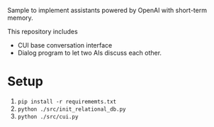 Sample to implement assistants powered by OpenAI with short-term memory.

This repository includes
- CUI base conversation interface
- Dialog program to let two AIs discuss each other.

# Setup
1. `pip install -r requirememts.txt`
2. `python ./src/init_relational_db.py`
3. `python ./src/cui.py`